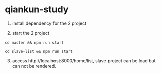 # qiankun-study

1. install dependency for the 2 project

2. start the 2 project
```
cd master && npm run start

cd slave-list && npm run start  
```

3. access http://localhost:8000/home/list, slave project can be load but can not be rendered.